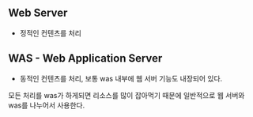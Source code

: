 ## Web Server
- 정적인 컨텐츠를 처리

## WAS - Web Application Server
- 동적인 컨텐츠를 처리, 보통 was 내부에 웹 서버 기능도 내장되어 있다.

모든 처리를 was가 하게되면 리소스를 많이 잡아먹기 때문에 일반적으로 웹 서버와 was를 나누어서 사용한다.